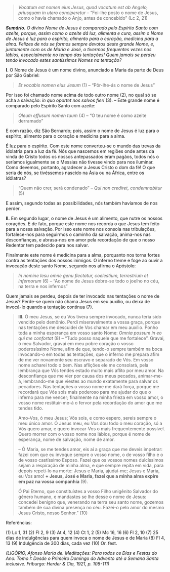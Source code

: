 > *Vocatum est nomen eius Jesus, quod vocatum est ab Angelo, priusquam in utero conciperetur* – “Foi-lhe posto o nome de Jesus, como o havia chamado o Anjo, antes de concebido” (Lc 2, 21)

***Sumário.** O divino Nome de Jesus é comparado pelo Espírito Santo com azeite, porque, assim como o azeite dá luz, alimenta e cura, assim o Nome de Jesus é luz para o espírito, alimento para o coração, medicina para a alma. Felizes de nós se formos sempre devotos deste grande Nome, e, juntamente com os de Maria e José, o tivermos frequentes vezes nos lábios, especialmente no tempo das tentações! Quem jamais se perdeu tendo invocado estes santíssimos Nomes na tentação?*

**I.** O Nome de Jesus é um nome divino, anunciado a Maria da parte de Deus por São Gabriel:

> *Et vocabis nomen eius Jesum* (1) – “Pôr-lhe-ás o nome de Jesus”

Por isso foi chamado nome acima de todo outro nome (2), no qual só se acha a salvação: *in quo oportet nos salvos fieri* (3). – Este grande nome é comparado pelo Espírito Santo com azeite:

> *Oleum effusum nomen tuum* (4) – “O teu nome é como azeite derramado”

E com razão, diz São Bernardo; pois, assim o nome de Jesus é luz para o espírito, alimento para o coração e medicina para a alma.

É luz para o espírito. Com este nome converteu-se o mundo das trevas da idolatria para a luz da fé. Nós que nascemos em regiões onde antes da vinda de Cristo todos os nossos antepassados eram pagãos, todos nós o seríamos igualmente se o Messias não tivesse vindo para nos iluminar. Como devemos, portanto, agradecer a Jesus Cristo o dom da fé! O que seria de nós, se tivéssemos nascido na Ásia ou na África, entre os idólatras?

> “Quem não crer, será condenado” – *Qui non crediret, condemnabitur* (5)

E assim, segundo todas as possibilidades, nós também havíamos de nos perder.

**II.** Em segundo lugar, o nome de Jesus é um alimento, que nutre os nossos corações. E de fato, porque este nome nos recorda o que Jesus tem feito para a nossa salvação. Por isso este nome nos consola nas tribulações, fortalece-nos para seguirmos o caminho da salvação, anima-nos nas desconfianças, e abrasa-nos em amor pela recordação de que o nosso Redentor tem padecido para nos salvar.

Finalmente este nome é medicina para a alma, porquanto nos torna fortes contra as tentações dos nossos inimigos. O inferno treme e foge ao ouvir a invocação deste santo Nome, segundo nos afirma o Apóstolo:

> *In nomine Iesu omne genu flectatur, coelestium, terrestrium et infernorum* (6) – “Ao nome de Jesus dobre-se todo o joelho no céu, na terra e nos infernos”

Quem jamais se perdeu, depois de ter invocado nas tentações o nome de Jesus? Perde-se quem não chama Jesus em seu auxílio, ou deixa de invocá-lo quando a tentação continua (7).

> **III.** Ó meu Jesus, se eu Vos tivera sempre invocado, nunca teria sido vencido pelo demônio. Perdi miseravelmente a vossa graça, porque nas tentações me descuidei de Vos chamar em meu auxílio. Ponho toda a minha esperança em vosso santo Nome: *Omnia possum in eo qui me confortat* (8) – “Tudo posso naquele que me fortalece”. Gravai, ó meu Salvador, gravai em meu pobre coração o vosso poderosíssimo Nome, afim de que, tendo-o sempre também na boca invocando-o em todas as tentações, que o inferno me prepara afim de me ver novamente seu escravo e separado de Vós. Em vosso nome acharei todo o bem. Nas aflições ele me consolará, pela lembrança que Vós tendes estado muito mais aflito por meu amor. Na desconfiança que me vier por causa dos meus pecados, animar-me-á, lembrando-me que viestes ao mundo exatamente para salvar os pecadores. Nas tentações o vosso nome me dará força, porque me recordará que Vós sois mais poderoso para me ajudar do que o inferno para me vencer; finalmente na minha frieza em vosso amor, o vosso nome restituir-me-á o fervor pela recordação do amor que me tendes tido.
>
> Amo-Vos, ó meu Jesus; Vós sois, e como espero, sereis sempre o meu único amor. Ó Jesus meu, eu Vos dou todo o meu coração, só a Vós quero amar, e quero invocar-Vos o mais frequentemente possível. Quero morrer com o vosso nome nos lábios, porque é nome de esperança, nome de salvação, nome de amor.
>
> – Ó Maria, se me tendes amor, eis aí a graça que me deveis impetrar: fazei com que eu invoque sempre o vosso nome, o de vosso filho e o de vosso castíssimo Esposo. Fazei que os vossos nomes dulcíssimos sejam a respiração de minha alma, e que sempre repita em vida, para depois repeti-lo na morte: Jesus e Maria, ajudai-me; Jesus e Maria, eu Vos amo! **+ Jesus, José e Maria, fazei que a minha alma expire em paz na vossa companhia** (9).
>
> Ó Pai Eterno, que constituístes a vosso Filho unigênito Salvador do gênero humano, e mandastes se lhe desse o nome de Jesus: concedei benigno que, venerando na terra seu santo nome, gozemos também de sua divina presença no céu. Fazei-o pelo amor do mesmo Jesus Cristo, nosso Senhor.” (10)

Referências:

\(1\) Lc 1, 31 (2) Fl 2, 9 (3) At 4, 12 (4) Ct 1, 2 (5) Mc 16, 16 (6) Fl 2, 10 (7) 25 dias de indulgências para quem invoca o nome de Jesus e de Maria (8) Fl 4, 13 (9) Indulgência de 300 dias, cada vez (10) Or. fest.

*(LIGÓRIO, Afonso Maria de. Meditações: Para todos os Dias e Festas do Ano: Tomo I: Desde o Primeiro Domingo do Advento até a Semana Santa inclusive. Friburgo: Herder & Cia, 1921, p. 108-111)*
